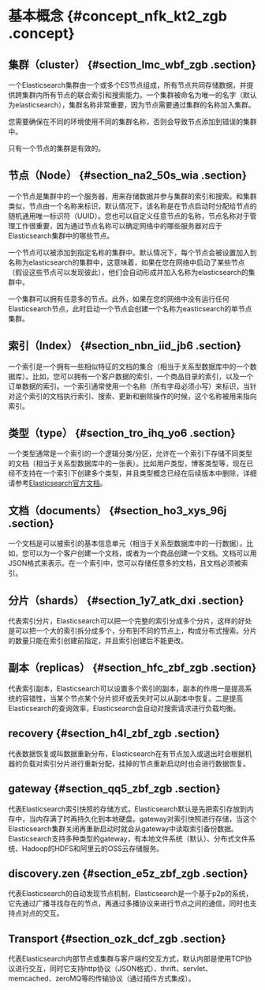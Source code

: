 # 基本概念 {#concept_nfk_kt2_zgb .concept}

## 集群（cluster） {#section_lmc_wbf_zgb .section}

一个Elasticsearch集群由一个或多个ES节点组成，所有节点共同存储数据，并提供跨集群内所有节点的联合索引和搜索能力。一个集群被命名为唯一的名字（默认为elasticsearch），集群名称非常重要，因为节点需要通过集群的名称加入集群。

您需要确保在不同的环境使用不同的集群名称，否则会导致节点添加到错误的集群中。

只有一个节点的集群是有效的。

## 节点（Node） {#section_na2_50s_wia .section}

一个节点是集群中的一个服务器，用来存储数据并参与集群的索引和搜索。和集群类似，节点由一个名称来标识，默认情况下，该名称是在节点启动时分配给节点的随机通用唯一标识符（UUID）。您也可以自定义任意节点的名称，节点名称对于管理工作很重要，因为通过节点名称可以确定网络中的哪些服务器对应于Elasticsearch集群中的哪些节点。

一个节点可以被添加到指定名称的集群中。默认情况下，每个节点会被设置加入到名称为elasticsearch的集群中，这意味着，如果在您在网络中启动了某些节点（假设这些节点可以发现彼此），他们会自动形成并加入名称为elasticsearch的集群中。

一个集群可以拥有任意多的节点。此外，如果在您的网络中没有运行任何Elasticsearch节点，此时启动一个节点会创建一个名称为easticsearch的单节点集群。

## 索引（Index） {#section_nbn_iid_jb6 .section}

一个索引是一个拥有一些相似特征的文档的集合（相当于关系型数据库中的一个数据库）。比如，您可以拥有一个客户数据的索引，一个商品目录的索引，以及一个订单数据的索引。一个索引通常使用一个名称（所有字母必须小写）来标识，当针对这个索引的文档执行索引、搜索、更新和删除操作的时候，这个名称被用来指向索引。

## 类型（type） {#section_tro_ihq_yo6 .section}

一个类型通常是一个索引的一个逻辑分类/分区，允许在一个索引下存储不同类型的文档（相当于关系型数据库中的一张表）。比如用户类型，博客类型等，现在已经不支持在一个索引下创建多个类型，并且类型概念已经在后续版本中删除，详细请参考[Elasticsearch官方文档](https://www.elastic.co/guide/en/elasticsearch/reference/current/removal-of-types.html)。

## 文档（documents） {#section_ho3_xys_96j .section}

一个文档是可以被索引的基本信息单元（相当于关系型数据库中的一行数据）。比如，您可以为一个客户创建一个文档，或者为一个商品创建一个文档。文档可以用JSON格式来表示。在一个索引中，您可以存储任意多的文档，且文档必须被索引。

## 分片（shards） {#section_1y7_atk_dxi .section}

代表索引分片，Elasticsearch可以把一个完整的索引分成多个分片，这样的好处是可以把一个大的索引拆分成多个，分布到不同的节点上，构成分布式搜索。分片的数量只能在索引创建前指定，并且索引创建后不能更改。

## 副本（replicas） {#section_hfc_zbf_zgb .section}

代表索引副本，Elasticsearch可以设置多个索引的副本，副本的作用一是提高系统的容错性，当某个节点某个分片损坏或丢失时可以从副本中恢复。二是提高Elasticsearch的查询效率，Elasticsearch会自动对搜索请求进行负载均衡。

## recovery {#section_h4l_zbf_zgb .section}

代表数据恢复或叫数据重新分布，Elasticsearch在有节点加入或退出时会根据机器的负载对索引分片进行重新分配，挂掉的节点重新启动时也会进行数据恢复。

## gateway {#section_qq5_zbf_zgb .section}

代表Elasticsearch索引快照的存储方式，Elasticsearch默认是先把索引存放到内存中，当内存满了时再持久化到本地硬盘。gateway对索引快照进行存储，当这个Elasticsearch集群关闭再重新启动时就会从gateway中读取索引备份数据。Elasticsearch支持多种类型的gateway，有本地文件系统（默认）、分布式文件系统、Hadoop的HDFS和阿里云的OSS云存储服务。

## discovery.zen {#section_e5z_zbf_zgb .section}

代表Elasticsearch的自动发现节点机制，Elasticsearch是一个基于p2p的系统，它先通过广播寻找存在的节点，再通过多播协议来进行节点之间的通信，同时也支持点对点的交互。

## Transport {#section_ozk_dcf_zgb .section}

代表Elasticsearch内部节点或集群与客户端的交互方式，默认内部是使用TCP协议进行交互，同时它支持http协议（JSON格式）、thrift、servlet、memcached、zeroMQ等的传输协议（通过插件方式集成）。


